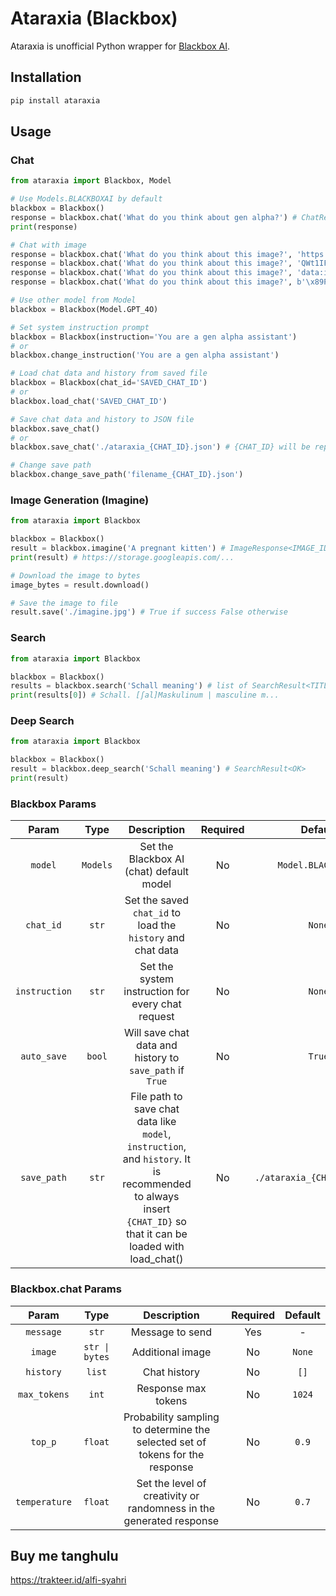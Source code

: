 # Ataraxia (Blackbox)

Ataraxia is unofficial Python wrapper for [Blackbox AI](https://www.blackbox.ai).

## Installation
```bash
pip install ataraxia
```

## Usage
### Chat
```python
from ataraxia import Blackbox, Model

# Use Models.BLACKBOXAI by default
blackbox = Blackbox()
response = blackbox.chat('What do you think about gen alpha?') # ChatResponse<CHAT_ID>
print(response)

# Chat with image
response = blackbox.chat('What do you think about this image?', 'https://example.com/image.png') # from image link
response = blackbox.chat('What do you think about this image?', 'QWt1IFBIUA==') # from base64 string
response = blackbox.chat('What do you think about this image?', 'data:image/png;base64,QWt1IFBIUA==') # from base64 image data
response = blackbox.chat('What do you think about this image?', b'\x89PNG\r\n\x1a\n\x00\x00\x00\rIHDR\x00\x00\x03\xe8\x00\x00') # from image bytes

# Use other model from Model
blackbox = Blackbox(Model.GPT_4O)

# Set system instruction prompt
blackbox = Blackbox(instruction='You are a gen alpha assistant')
# or
blackbox.change_instruction('You are a gen alpha assistant')

# Load chat data and history from saved file
blackbox = Blackbox(chat_id='SAVED_CHAT_ID')
# or
blackbox.load_chat('SAVED_CHAT_ID')

# Save chat data and history to JSON file
blackbox.save_chat()
# or
blackbox.save_chat('./ataraxia_{CHAT_ID}.json') # {CHAT_ID} will be replaced with current chat id

# Change save path
blackbox.change_save_path('filename_{CHAT_ID}.json')
```

### Image Generation (Imagine)
```python
from ataraxia import Blackbox

blackbox = Blackbox()
result = blackbox.imagine('A pregnant kitten') # ImageResponse<IMAGE_ID>
print(result) # https://storage.googleapis.com/...

# Download the image to bytes
image_bytes = result.download()

# Save the image to file
result.save('./imagine.jpg') # True if success False otherwise
```

### Search
```python
from ataraxia import Blackbox

blackbox = Blackbox()
results = blackbox.search('Schall meaning') # list of SearchResult<TITLE>
print(results[0]) # Schall. [ʃal]Maskulinum | masculine m...
```

### Deep Search
```python
from ataraxia import Blackbox

blackbox = Blackbox()
result = blackbox.deep_search('Schall meaning') # SearchResult<OK>
print(result)
```

### Blackbox Params
|      Param      |   Type   |                                                                               Description                                                                              | Required |           Default           |
|:---------------:|:--------:|:----------------------------------------------------------------------------------------------------------------------------------------------------------------------:|:--------:|:---------------------------:|
|     `model`     | `Models` | Set the Blackbox AI (chat) default model                                                                                                                               |    No    |      `Model.BLACKBOXAI`     |
|    `chat_id`    |   `str`  | Set the saved `chat_id` to load the `history` and chat data                                                                                                            |    No    |            `None`           |
|  `instruction`  |   `str`  | Set the system instruction for every chat request                                                                                                                      |    No    |            `None`           |
|   `auto_save`   |  `bool`  | Will save chat data and history to `save_path` if `True`                                                                                                               |    No    |            `True`           |
|   `save_path`   |   `str`  | File path to save chat data like `model`, `instruction`, and `history`. It is recommended to always insert `{CHAT_ID}` so that it can be loaded with load_chat()       |    No    | `./ataraxia_{CHAT_ID}.json` |

### Blackbox.chat Params
|     Param     |      Type      |                               Description                                     | Required | Default |
|:-------------:|:--------------:|:-----------------------------------------------------------------------------:|:--------:|:-------:|
|   `message`   |     `str`      |                              Message to send                                  |    Yes   |    -    |
|    `image`    | `str \| bytes` |                              Additional image                                 |    No    | `None`  |
|   `history`   |     `list`     |                                Chat history                                   |    No    |  `[]`   |
|  `max_tokens` |     `int`      |                             Response max tokens                               |    No    | `1024`  |
|    `top_p`    |    `float`     | Probability sampling to determine the selected set of tokens for the response |    No    |  `0.9`  |
| `temperature` |    `float`     |      Set the level of creativity or randomness in the generated response      |    No    |  `0.7`  |

## Buy me tanghulu
https://trakteer.id/alfi-syahri
